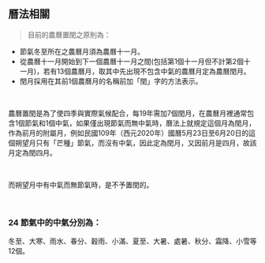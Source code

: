 ## 曆法相關

> 目前的農曆置閏之原則為：

- 節氣冬至所在之農曆月須為農曆十一月。
- 從農曆十一月開始到下一個農曆十一月之間(包括第1個十一月但不計第2個十一月)，若有13個農曆月，取其中先出現不包含中氣的農曆月定為農曆閏月。
- 閏月採用在其前1個農曆月的名稱前加「閏」字的方法表示。

<br />

農曆置閏是為了使四季與實際氣候配合，每19年需加7個閏月，在農曆月裡通常包含1個節氣和1個中氣，如果僅出現節氣而無中氣時，曆法上就規定這個月為閏月，作為前月的附屬月，例如民國109年（西元2020年）國曆5月23日至6月20日的這個朔望月只有「芒種」節氣，而沒有中氣，因此定為閏月，又因前月是四月，故該月定為閏四月。

<br />

而朔望月中有中氣而無節氣時，是不予置閏的。

<br />

### 24 節氣中的中氣分別為：
冬至、大寒、雨水、春分、穀雨、小滿、夏至、大暑、處暑、秋分、霜降、小雪等12個。